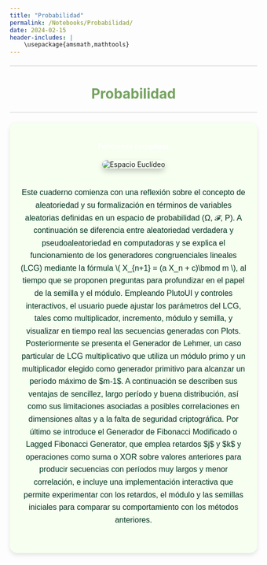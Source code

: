 ```yaml
---
title: "Probabilidad"
permalink: /Notebooks/Probabilidad/
date: 2024-02-15
header-includes: |
    \usepackage{amsmath,mathtools}
---
```


<script
  src="https://cdn.mathjax.org/mathjax/latest/MathJax.js?config=TeX-AMS-MML_HTMLorMML"
  type="text/javascript">
</script>

<html>
<head>
    <style>
        /* Estilos para centrar y cambiar el color del texto */
        h1 {
            text-align: center; /* Centra el texto horizontalmente */
            color: rgba(72, 133, 45, 0.76); /* Cambia el color del texto a verde */
        }
    </style>
</head>
<body>

<style>

    .container {
      max-width: 800px;
      margin: 20px auto;
      overflow: hidden;
    }

    .person {
      display: flex;
      margin-bottom: 20px;
      justify-content: space-between;
      align-items: center;
      flex-wrap: wrap;
    }

    .person img {
      max-width: 200px;
      max-height: 200px;
      border-radius: 50%;
      margin-right: 20px;
      margin-left: 20px;
    }

    .person .info {
      flex: 1;
      text-align: left;
    }

    .person:nth-child(even) {
      flex-direction: row-reverse;
    }

    h2 {
      text-align: center;
      color: #333;
    }

    hr {
            border: none; /* Elimina el borde */
            height: 1px; /* Altura de la línea */
            background-color: #CCCCCC; /* Color de la línea */
            margin: 20px 0; /* Margen superior e inferior */
        }
  </style>

<hr>

<h1>Probabilidad</h1>

<hr>

</body>
</html>

<div class="container" style="background-color: rgb(246, 255, 240); padding: 20px; border-radius: 15px; box-shadow: 0 4px 8px rgba(0, 0, 0, 0.1);">
    <div class="person">
      <div class="info" style="text-align: center; max-width: 900px; margin: 0 auto;">
      <div class="button-container" style="text-align: center; margin: 20px 0;">
        <a href="https://labmatecc.github.io/Notebooks/VariableCompleja/FuncionesComplejas/" 
          class="button" 
          style="padding: 10px 20px; color: white; border: none; border-radius: 5px; text-decoration: none; font-weight: bold;">
          Funciones complejas
        </a>
      </div>
      <!-- Imagen más grande y centrada con sombras -->
            <img src="https://raw.githubusercontent.com/labmatecc/labmatecc.github.io/ac5e5870d289da097e0398ffb92cd7c6e737ee01/Im%C3%A1genes/FuncionesComplejas_VC.png" 
                 alt="Espacio Euclídeo" 
                 style="max-width: 100%; height: auto; border-radius: 10px; box-shadow: 0 6px 12px rgba(0, 0, 0, 0.2); margin-bottom: 20px;">
        <p style="font-family: 'Arial', sans-serif; color: #013220; font-size: 16px; line-height: 1.6; margin-bottom: 15px;">Este cuaderno comienza con una reflexión sobre el concepto de aleatoriedad y su formalización en términos de variables aleatorias definidas en un espacio de probabilidad (Ω, 𝓕, P). A continuación se diferencia entre aleatoriedad verdadera y pseudoaleatoriedad en computadoras y se explica el funcionamiento de los generadores congruenciales lineales (LCG) mediante la fórmula
\( X_{n+1} = (a X_n + c)\bmod m \), al tiempo que se proponen preguntas para profundizar en el papel de la semilla y el módulo. Empleando PlutoUI y controles interactivos, el usuario puede ajustar los parámetros del LCG, tales como multiplicador, incremento, módulo y semilla, y visualizar en tiempo real las secuencias generadas con Plots. Posteriormente se presenta el Generador de Lehmer, un caso particular de LCG multiplicativo que utiliza un módulo primo y un multiplicador elegido como generador primitivo para alcanzar un período máximo de $m-1$. A continuación se describen sus ventajas de sencillez, largo período y buena distribución, así como sus limitaciones asociadas a posibles correlaciones en dimensiones altas y a la falta de seguridad criptográfica. Por último se introduce el Generador de Fibonacci Modificado o Lagged Fibonacci Generator, que emplea retardos $j$ y $k$ y operaciones como suma o XOR sobre valores anteriores para producir secuencias con períodos muy largos y menor correlación, e incluye una implementación interactiva que permite experimentar con los retardos, el módulo y las semillas iniciales para comparar su comportamiento con los métodos anteriores.
</p>
      </div>
    </div>
</div>

  <html>
<head>
    <style>
        .button-container {
            text-align: center; /* Centra el contenido horizontalmente */
        }

        .button {
            display: inline-block;
            padding: 10px 20px;
            border-radius: 20px; /* Esto hace que el botón tenga forma de pastilla */
            background-color: rgba(72, 133, 45, 0.76); /* Cambia el color del botón a verde */
            color: white; /* Cambia el color del texto a blanco */
            text-decoration: none; /* Elimina el subrayado predeterminado en los enlaces */
            font-size: 16px; /* Cambia el tamaño del texto */
            font-weight: bold; /* Hace que el texto sea más audaz */
            border: none; /* Elimina el borde del botón */
        }
    </style>
</head>
<body>

<hr>

